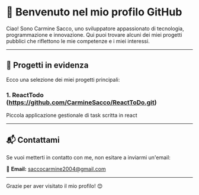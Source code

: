 # 👋 Benvenuto nel mio profilo GitHub

Ciao! Sono Carmine Sacco, uno sviluppatore appassionato di tecnologia, programmazione e innovazione. Qui puoi trovare alcuni dei miei progetti pubblici che riflettono le mie competenze e i miei interessi.

---

## 🚀 Progetti in evidenza

Ecco una selezione dei miei progetti principali:

### 1. ReactTodo (https://github.com/CarmineSacco/ReactToDo.git)
Piccola applicazione gestionale di task scritta in react  

---

## 📬 Contattami

Se vuoi metterti in contatto con me, non esitare a inviarmi un'email:

📧 **Email:** saccocarmine2004@gmail.com

---

Grazie per aver visitato il mio profilo! 😊


